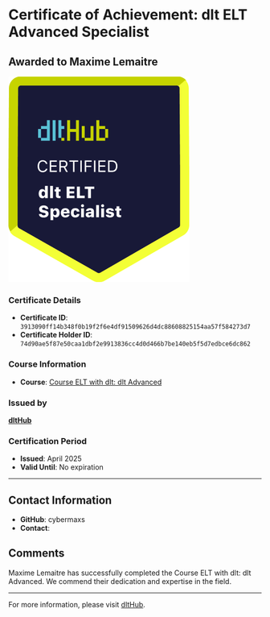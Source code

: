 
# Certificate of Achievement: dlt ELT Advanced Specialist

## Awarded to **Maxime Lemaitre**

![Course Image](../badges/dlt_ELT_specialist.png)

### Certificate Details
- **Certificate ID**: `3913090ff14b348f0b19f2f6e4df91509626d4dc88608825154aa57f584273d7`
- **Certificate Holder ID**: `74d90ae5f87e50caa1dbf2e9913836cc4d0d466b7be140eb5f5d7edbce6dc862`

### Course Information
- **Course**: [Course ELT with dlt: dlt Advanced](https://github.com/dlt-hub/dlthub-education/tree/main/courses/dlt_advanced_2025)

### Issued by
[**dltHub**](https://dlthub.com/) 

### Certification Period
- **Issued**: April 2025
- **Valid Until**: No expiration

---

## Contact Information
- **GitHub**: cybermaxs
- **Contact**: 

## Comments
Maxime Lemaitre has successfully completed the Course ELT with dlt: dlt Advanced. We commend their dedication and expertise in the field.

---

For more information, please visit [dltHub](https://dlthub.com/).
    